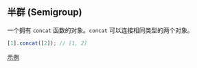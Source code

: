 ## 半群 (Semigroup)

一个拥有 `concat` 函数的对象。`concat` 可以连接相同类型的两个对象。

```js
[1].concat([2]); // [1, 2]
```

[示例](https://github.com/shfshanyue/fp-jargon-zh/blob/master/demos/semigroup.js)
